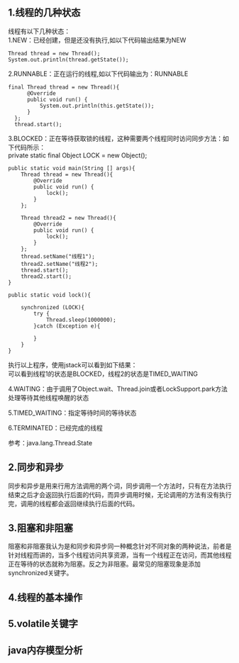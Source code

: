 ## 1.线程的几种状态
线程有以下几种状态：  
1.NEW：已经创建，但是还没有执行,如以下代码输出结果为NEW

    Thread thread = new Thread();
    System.out.println(thread.getState());

2.RUNNABLE：正在运行的线程,如以下代码输出为：RUNNABLE

    final Thread thread = new Thread(){
          @Override
          public void run() {
              System.out.println(this.getState());
          }
      };
      thread.start();

3.BLOCKED：正在等待获取锁的线程，这种需要两个线程同时访问同步方法：如下代码所示：  
  private static final Object LOCK = new Object();

    public static void main(String [] args){
        Thread thread = new Thread(){
            @Override
            public void run() {
                lock();
            }
        };

        Thread thread2 = new Thread(){
            @Override
            public void run() {
                lock();
            }
        };
        thread.setName("线程1");
        thread2.setName("线程2");
        thread.start();
        thread2.start();
    }

    public static void lock(){

        synchronized (LOCK){
            try {
                Thread.sleep(1000000);
            }catch (Exception e){

            }
        }
    }

执行以上程序，使用jstack可以看到如下结果：  
![]()  
可以看到线程1的状态是BLOCKED，线程2的状态是TIMED_WAITING

4.WAITING：由于调用了Object.wait、Thread.join或者LockSupport.park方法处理等待其他线程唤醒的状态    

5.TIMED_WAITING：指定等待时间的等待状态    

6.TERMINATED：已经完成的线程

参考：java.lang.Thread.State

## 2.同步和异步
同步和异步是用来行用方法调用的两个词，同步调用一个方法时，只有在方法执行结束之后才会返回执行后面的代码，而异步调用时候，无论调用的方法有没有执行完，调用的线程都会返回继续执行后面的代码。


## 3.阻塞和非阻塞
阻塞和非阻塞我认为是和同步和异步同一种概念针对不同对象的两种说法，前者是针对线程而讲的，当多个线程访问共享资源，当有一个线程正在访问，而其他线程正在等待的状态就称为阻塞。反之为非阻塞。最常见的阻塞现象是添加synchronized关键字。



## 4.线程的基本操作

## 5.volatile关键字

## java内存模型分析
